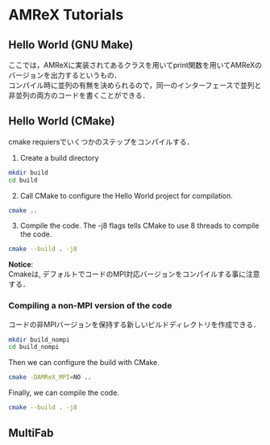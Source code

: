 # AMReX Tutorials
## Hello World (GNU Make)
ここでは，AMReXに実装されてあるクラスを用いてprint関数を用いてAMReXのバージョンを出力するというもの．  
コンパイル時に並列の有無を決められるので，同一のインターフェースで並列と非並列の両方のコードを書くことができる．  
    
## Hello World (CMake)
cmake requiersでいくつかのステップをコンパイルする．  
1. Create a build directory
```sh
mkdir build
cd build
```

2. Call CMake to configure the Hello World project for compilation.    
```sh
cmake ..
```

3. Compile the code.
The -j8 flags tells CMake to use 8 threads to compile the code.
```sh
cmake --build . -j8
```

**Notice**:  
Cmakeは, デフォルトでコードのMPI対応バージョンをコンパイルする事に注意する．
    
### Compiling a non-MPI version of the code
コードの非MPIバージョンを保持する新しいビルドディレクトリを作成できる．
```sh
mkdir build_nompi
cd build_nompi
```

Then we can configure the build with CMake.
```sh
cmake -DAMReX_MPI=NO ..
```

Finally, we can compile the code.
```sh
cmake --build . -j8
```

## MultiFab 

